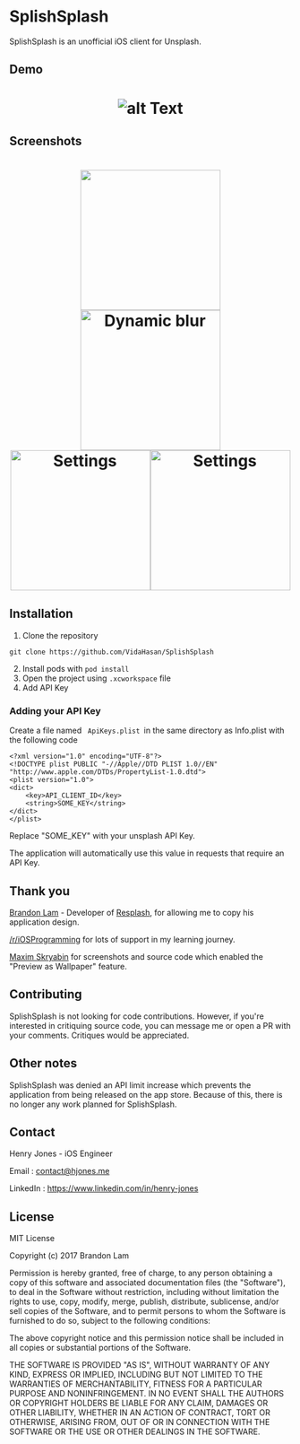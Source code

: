 # SplishSplash

SplishSplash is an unofficial iOS client for Unsplash. 

## Demo
<h1 align="center">

![alt Text](https://im2.ezgif.com/tmp/ezgif-2-0551eae98357.gif)

</h1>


## Screenshots
<h1 align="center">
<img src="https://i.imgur.com/ElldAiO.jpg" width="250"> <img src="https://i.imgur.com/r7NDzEI.jpg" alt="Dynamic blur" width="250"> <img src="https://i.imgur.com/BISnxFr.jpg" alt="Settings" width="250"><img src="https://i.imgur.com/Y73adJK.jpg" alt="Settings" width="250">
</h1>

## Installation

 1. Clone the repository

``` 
git clone https://github.com/VidaHasan/SplishSplash

```
2. Install pods  with <code>pod install </code>
3. Open the project using <code>.xcworkspace</code> file
4. Add API Key


### Adding your API Key
Create a file named <code> ApiKeys.plist </code>in the same directory as Info.plist with the following code
```
<?xml version="1.0" encoding="UTF-8"?>
<!DOCTYPE plist PUBLIC "-//Apple//DTD PLIST 1.0//EN" "http://www.apple.com/DTDs/PropertyList-1.0.dtd">
<plist version="1.0">
<dict>
	<key>API_CLIENT_ID</key>
	<string>SOME_KEY</string>
</dict>
</plist>
```
Replace "SOME_KEY" with your unsplash API Key.

The application will automatically use this value in requests that require an API Key. 


## Thank you
[Brandon Lam](https://b-lam.github.io/) - Developer of [Resplash](https://github.com/b-lam/Resplash), for allowing me to copy his application design. 

[/r/iOSProgramming](https://reddit.com/r/iosprogramming) for lots of support in my learning journey. 

[Maxim Skryabin](https://github.com/moridaffy/) for screenshots and source code which enabled the "Preview as Wallpaper" feature. 

## Contributing
SplishSplash is not looking for code contributions. However, if you're interested in critiquing source code, you can message me or open a PR with your comments. Critiques would be appreciated.

## Other notes
SplishSplash was denied an API limit increase which prevents the application from being released on the app store. Because of this, there is no longer any work planned for SplishSplash. 

## Contact 
Henry Jones - iOS Engineer

Email : contact@hjones.me 

LinkedIn : https://www.linkedin.com/in/henry-jones

## License
MIT License

Copyright (c) 2017 Brandon Lam

Permission is hereby granted, free of charge, to any person obtaining a copy
of this software and associated documentation files (the "Software"), to deal
in the Software without restriction, including without limitation the rights
to use, copy, modify, merge, publish, distribute, sublicense, and/or sell
copies of the Software, and to permit persons to whom the Software is
furnished to do so, subject to the following conditions:

The above copyright notice and this permission notice shall be included in all
copies or substantial portions of the Software.

THE SOFTWARE IS PROVIDED "AS IS", WITHOUT WARRANTY OF ANY KIND, EXPRESS OR
IMPLIED, INCLUDING BUT NOT LIMITED TO THE WARRANTIES OF MERCHANTABILITY,
FITNESS FOR A PARTICULAR PURPOSE AND NONINFRINGEMENT. IN NO EVENT SHALL THE
AUTHORS OR COPYRIGHT HOLDERS BE LIABLE FOR ANY CLAIM, DAMAGES OR OTHER
LIABILITY, WHETHER IN AN ACTION OF CONTRACT, TORT OR OTHERWISE, ARISING FROM,
OUT OF OR IN CONNECTION WITH THE SOFTWARE OR THE USE OR OTHER DEALINGS IN THE
SOFTWARE.